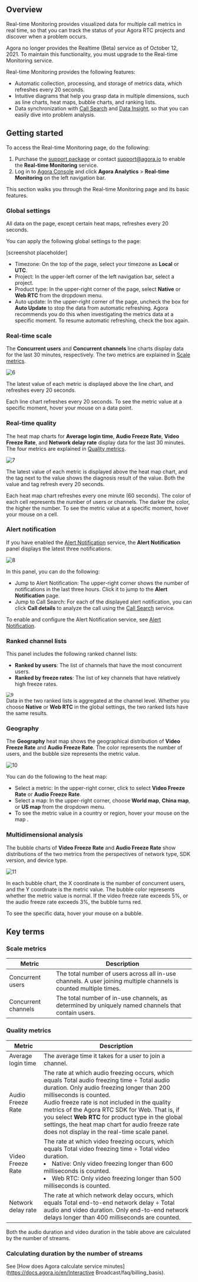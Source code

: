 ## Overview

Real-time Monitoring provides visualized data for multiple call metrics in real time, so that you can track the status of your Agora RTC projects and discover when a problem occurs.

<div class="alert note">Agora no longer provides the Realtime (Beta) service as of October 12, 2021. To maintain this functionality, you must upgrade to the Real-time Monitoring service.</div>

Real-time Monitoring provides the following features:

- Automatic collection, processing, and storage of metrics data, which refreshes every 20 seconds.
- Intuitive diagrams that help you grasp data in multiple dimensions, such as line charts, heat maps, bubble charts, and ranking lists.
- Data synchronization with [Call Search](./aa_call_search) and [Data Insight](./aa_data_insight), so that you can easily dive into problem analysis.

## Getting started

To access the Real-time Monitoring page, do the following:

1. Purchase the [support package](https://console.agora.io/support/plan) or contact [support@agora.io](mailto:support@agora.io) to enable the **Real-time Monitoring** service.
2. Log in to [Agora Console](https://console.agora.io/) and click **Agora Analytics** > **Real-time Monitoring** on the left navigation bar.

This section walks you through the Real-time Monitoring page and its basic features.

### Global settings

All data on the page, except certain heat maps, refreshes every 20 seconds.

You can apply the following global settings to the page:

[screenshot placeholder]

- Timezone: On the top of the page, select your timezone as **Local** or **UTC**.
- Project: In the upper-left corner of the left navigation bar, select a project.
- Product type: In the upper-right corner of the page, select **Native** or **Web RTC** from the dropdown menu.
- Auto update: In the upper-right corner of the page, uncheck the box for **Auto Update** to stop the data from automatic refreshing. Agora recommends you do this when investigating the metrics data at a specific moment. To resume automatic refreshing, check the box again.

### Real-time scale

The **Concurrent users** and **Concurrent channels** line charts display data for the last 30 minutes, respectively. The two metrics are explained in [Scale metrics](#scalemetrics).

![6](./screenshots/6.png)

The latest value of each metric is displayed above the line chart, and refreshes every 20 seconds.

Each line chart refreshes every 20 seconds. To see the metric value at a specific moment, hover your mouse on a data point.

### Real-time quality

The heat map charts for **Average login time**, **Audio Freeze Rate**, **Video Freeze Rate**, and **Network delay rate** display data for the last 30 minutes. The four metrics are explained in [Quality metrics](#qualitymetrics).

![7](./screenshots/7.png)

The latest value of each metric is displayed above the heat map chart, and the tag next to the value shows the diagnosis result of the value. Both the value and tag refresh every 20 seconds.

Each heat map chart refreshes every one minute (60 seconds). The color of each cell represents the number of users or channels. The darker the color, the higher the number. To see the metric value at a specific moment, hover your mouse on a cell.

### Alert notification

If you have enabled the [Alert Notification](./aa_alarm) service, the **Alert Notification** panel displays the latest three notifications.

![8](./screenshots/8.png)

In this panel, you can do the following:

- Jump to Alert Notification: The upper-right corner shows the number of notifications in the last three hours. Click it to jump to the **Alert Notification** page.
- Jump to Call Search: For each of the displayed alert notification, you can click **Call details** to analyze the call using the [Call Search](./aa_call_search) service.

To enable and configure the Alert Notification service, see [Alert Notification](./aa_alarm).

### Ranked channel lists

This panel includes the following ranked channel lists:

- **Ranked by users**: The list of channels that have the most concurrent users.
- **Ranked by freeze rates**: The list of key channels that have relatively high freeze rates.

<img src="./screenshots/9.png" alt="9" style="zoom:80%;" />

<div class="alert note">Data in the two ranked lists is aggregated at the channel level. Whether you choose <b>Native</b> or <b>Web RTC</b> in the global settings, the two ranked lists have the same results.


### Geography

The **Geography** heat map shows the geographical distribution of **Video Freeze Rate** and **Audio Freeze Rate**. The color represents the number of users, and the bubble size represents the metric value.

![10](./screenshots/10.png)

You can do the following to the heat map:

- Select a metric: In the upper-right corner, click to select **Video Freeze Rate** or **Audio Freeze Rate**.
- Select a map: In the upper-right corner, choose **World map**, **China map**, or **US map** from the dropdown menu.
- To see the metric value in a country or region, hover your mouse on the map .

### Multidimensional analysis

The bubble charts of **Video Freeze Rate** and **Audio Freeze Rate** show distributions of the two metrics from the perspectives of network type, SDK version, and device type.

![11](./screenshots/11.png)

In each bubble chart, the X coordinate is the number of concurrent users, and the Y coordinate is the metric value. The bubble color represents whether the metric value is normal. If the video freeze rate exceeds 5%, or the audio freeze rate exceeds 3%, the bubble turns red.

To see the specific data, hover your mouse on a bubble.

## Key terms

### Scale metrics

| Metric              | Description                                                  |
| ------------------- | ------------------------------------------------------------ |
| Concurrent users    | The total number of users across all in-use channels. A user joining multiple channels is counted multiple times. |
| Concurrent channels | The total number of in-use channels, as determined by uniquely named channels that contain users. |

### Quality metrics

| Metric             | Description                                                  |
| ------------------ | ------------------------------------------------------------ |
| Average login time | The average time it takes for a user to join a channel.      |
| Audio Freeze Rate  | The rate at which audio freezing occurs, which equals Total audio freezing time ÷ Total audio duration. Only audio freezing longer than 200 milliseconds is counted.<br>Audio freeze rate is not included in the quality metrics of the Agora RTC SDK for Web. That is, if you select **Web RTC** for product type in the global settings, the heat map chart for audio freeze rate does not display in the real-time scale panel. |
| Video Freeze Rate  | The rate at which video freezing occurs, which equals Total video freezing time ÷ Total video duration. <li>Native: Only video freezing longer than 600 milliseconds is counted.</li><li>Web RTC: Only video freezing longer than 500 milliseconds is counted.</li> |
| Network delay rate | The rate at which network delay occurs, which equals Total end-to-end network delay ÷ Total audio and video duration. Only end-to-end network delays longer than 400 milliseconds are counted. |

Both the audio duration and video duration in the table above are calculated by the number of streams.

### Calculating duration by the number of streams

See [How does Agora calculate service minutes](https://docs.agora.io/en/Interactive Broadcast/faq/billing_basis).

